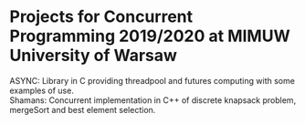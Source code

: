 # Projects for Concurrent Programming 2019/2020 at MIMUW University of Warsaw

ASYNC: Library in C providing threadpool and futures computing with some examples
of use.<br/>
Shamans: Concurrent implementation in C++ of discrete knapsack problem, mergeSort and best element selection.
